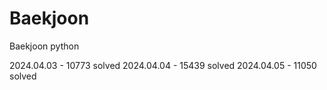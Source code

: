 # Baekjoon
Baekjoon python

2024.04.03 - 10773 solved
2024.04.04 - 15439 solved
2024.04.05 - 11050 solved
